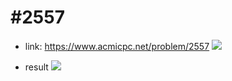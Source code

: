 # #2557
- link: https://www.acmicpc.net/problem/2557
![](https://img1.daumcdn.net/thumb/R1280x0/?scode=mtistory2&fname=https%3A%2F%2Fblog.kakaocdn.net%2Fdn%2FdVfhIj%2FbtrbgpvIuQL%2FCJ25chqGWmyiHMKQAC45l0%2Fimg.png)

- result
![](https://img1.daumcdn.net/thumb/R1280x0/?scode=mtistory2&fname=https%3A%2F%2Fblog.kakaocdn.net%2Fdn%2FSBvzP%2FbtrbbSkS2Bx%2FPOhP3kukfYKWWeS5XKPQo1%2Fimg.png)
